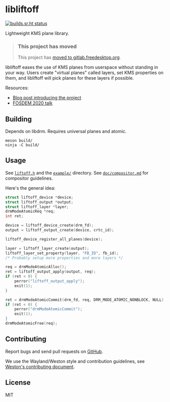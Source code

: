 # libliftoff

[![builds.sr.ht status](https://builds.sr.ht/~emersion/libliftoff.svg)](https://builds.sr.ht/~emersion/libliftoff)

Lightweight KMS plane library.

> ### This project has moved
>
> This project has [moved to gitlab.freedesktop.org](https://gitlab.freedesktop.org/emersion/libliftoff).

libliftoff eases the use of KMS planes from userspace without standing in your
way. Users create "virtual planes" called layers, set KMS properties on them,
and libliftoff will pick planes for these layers if possible.

Resources:

* [Blog post introducing the project][intro-post]
* [FOSDEM 2020 talk][fosdem-2020]

## Building

Depends on libdrm. Requires universal planes and atomic.

    meson build/
    ninja -C build/

## Usage

See [`liftoff.h`][liftoff.h] and the [`example/`][example] directory. See
[`doc/compositor.md`][doc/compositor] for compositor guidelines.

Here's the general idea:

```c
struct liftoff_device *device;
struct liftoff_output *output;
struct liftoff_layer *layer;
drmModeAtomicReq *req;
int ret;

device = liftoff_device_create(drm_fd);
output = liftoff_output_create(device, crtc_id);

liftoff_device_register_all_planes(device);

layer = liftoff_layer_create(output);
liftoff_layer_set_property(layer, "FB_ID", fb_id);
/* Probably setup more properties and more layers */

req = drmModeAtomicAlloc();
ret = liftoff_output_apply(output, req);
if (ret < 0) {
	perror("liftoff_output_apply");
	exit(1);
}

ret = drmModeAtomicCommit(drm_fd, req, DRM_MODE_ATOMIC_NONBLOCK, NULL);
if (ret < 0) {
	perror("drmModeAtomicCommit");
	exit(1);
}
drmModeAtomicFree(req);
```

## Contributing

Report bugs and send pull requests on [GitHub][github].

We use the Wayland/Weston style and contribution guidelines, see [Weston's
contributing document][weston-contributing].

## License

MIT

[liftoff.h]: https://github.com/emersion/libliftoff/blob/master/include/libliftoff.h
[example]: https://github.com/emersion/libliftoff/tree/master/example
[doc/compositor]: https://github.com/emersion/libliftoff/blob/master/doc/compositor.md
[intro-post]: https://emersion.fr/blog/2019/xdc2019-wrap-up/#libliftoff
[fosdem-2020]: https://fosdem.org/2020/schedule/event/kms_planes/
[github]: https://github.com/emersion/libliftoff
[weston-contributing]: https://gitlab.freedesktop.org/wayland/weston/-/blob/master/CONTRIBUTING.md
